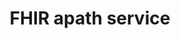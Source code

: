 ---
title: FHIR apath service
description: This service provides the implementation of the FHIR path API.
keywords: healthcare, pre-built service, path
permalink: /learn/path-service/
active: path-service
intro: This service provides the implementation of the FHIR path API.
---